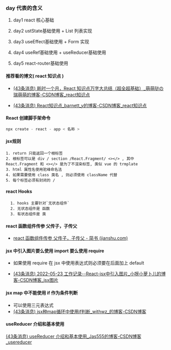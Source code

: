 ### day 代表的含义

1. day1 react 核心基础

2. day2 ustState基础使用 + List 列表实现

3. day3 useEffect基础使用 + Form 实现

4. day4 useRef基础使用 + useReducer基础使用

5. day5 react-router基础使用

   

#### 推荐看的博文( react 知识点 )

- [(43条消息) 耗时一个月，React 知识点万字大总结（超全超基础）_萌萌哒の瑞萌萌的博客-CSDN博客_react知识点](https://blog.csdn.net/weixin_46232841/article/details/124505088)

- [(43条消息) React知识点_barnett_y的博客-CSDN博客_react知识点](https://blog.csdn.net/sinat_17775997/article/details/121767902)



#### React 创建脚手架命令

   ```js
   npx create - react - app < 名称 >
   ```



#### jsx规则

    1. return 只能返回一个根标签
    2. 根标签可以是 div / section /React.Fragment/ <></> , 其中 React.Fragment 和 <></> 是为了不渲染标签, 类似 vue 的 trmplate
    3. html 属性名使用驼峰命名法
    4. 如果需要使用 class 类名 , 则必须使用 className 代替
    5. 每个标签必须有封闭的 /



#### react Hooks

      1. hooks 主要针对`无状态组件`
      2. 无状态组件是 函数
      3. 有状态组件是 类



#### react 函数组件传参 父传子，子传父

- [react 函数组件传参 父传子，子传父 - 简书 (jianshu.com)](https://www.jianshu.com/p/26a83ddb38c5)



#### jsx 中引入图片要么使用 import 要么使用 require

- 如果使用 require 在 jsx 中使用表达式则必须要在后面加上 default

- [(43条消息) 2022-05-23 工作记录--React-jsx中引入图片_小呀小萝卜儿的博客-CSDN博客_jsx图片](https://blog.csdn.net/weixin_48850734/article/details/124937524)



#### jsx map 中不能使用 if 作为条件判断

- 可以使用三元表达式
- [(43条消息) jsx种map循环中使用if判断_withwz_的博客-CSDN博客](https://blog.csdn.net/weixin_42519137/article/details/98357205)



#### useReducer 介绍和基本使用

[(43条消息) useReducer 介绍和基本使用_Jas555的博客-CSDN博客_usereducer](https://blog.csdn.net/Jas3000/article/details/124168218)

